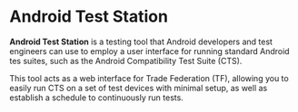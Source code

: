 # Android Test Station

**Android Test Station** is a testing tool that Android developers and test
engineers can use to employ a user interface for running standard Android tes
suites, such as the Android Compatibility Test Suite (CTS).

This tool acts as a web interface for Trade Federation (TF), allowing you to
easily run CTS on a set of test devices with minimal setup, as well as establish
a schedule to continuously run tests.
